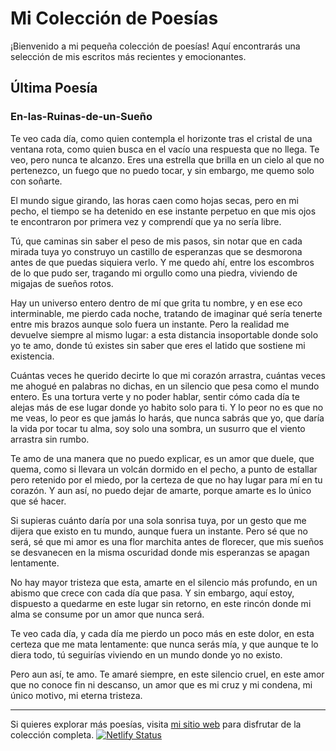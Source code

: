 # Mi Colección de Poesías

¡Bienvenido a mi pequeña colección de poesías! Aquí encontrarás una selección de mis escritos más recientes y emocionantes.

## Última Poesía

### En-las-Ruinas-de-un-Sueño

Te veo cada día,
como quien contempla el horizonte tras el cristal de una ventana rota,
como quien busca en el vacío una respuesta que no llega.
Te veo, pero nunca te alcanzo.
Eres una estrella que
brilla en un cielo al que no pertenezco,
un fuego que no puedo tocar,
y sin embargo, me quemo solo con soñarte.

El mundo sigue girando,
las horas caen como hojas secas,
pero en mi pecho, el tiempo se ha detenido
en ese instante perpetuo
en que mis ojos te encontraron por primera vez
y comprendí que ya no sería libre.

Tú, que caminas sin saber el peso de mis pasos,
sin notar que en cada mirada tuya
yo construyo un castillo de esperanzas que se desmorona
antes de que puedas siquiera verlo.
Y me quedo ahí, entre los escombros de lo que pudo ser,
tragando mi orgullo como una piedra,
viviendo de migajas de sueños rotos.

Hay un universo entero dentro de mí que grita tu nombre,
y en ese eco interminable, me pierdo cada noche,
tratando de imaginar qué sería tenerte entre mis brazos
aunque solo fuera un instante.
Pero la realidad me devuelve siempre al mismo lugar:
a esta distancia insoportable
donde solo yo te amo,
donde tú existes sin saber
que eres el latido que sostiene mi existencia.

Cuántas veces he querido decirte lo que mi corazón arrastra,
cuántas veces me ahogué en palabras no dichas,
en un silencio que pesa como el mundo entero.
Es una tortura verte y no poder hablar,
sentir cómo cada día te alejas más de ese lugar
donde yo habito solo para ti.
Y lo peor no es que no me veas,
lo peor es que jamás lo harás,
que nunca sabrás que yo,
que daría la vida por tocar tu alma,
soy solo una sombra,
un susurro que el viento arrastra sin rumbo.

Te amo de una manera que no puedo explicar,
es un amor que duele, que quema,
como si llevara un volcán dormido en el pecho,
a punto de estallar pero retenido por el miedo,
por la certeza de que no hay lugar para mí en tu corazón.
Y aun así, no puedo dejar de amarte,
porque amarte es lo único que sé hacer.

Si supieras cuánto daría por una sola sonrisa tuya,
por un gesto que me dijera que existo en tu mundo,
aunque fuera un instante.
Pero sé que no será,
sé que mi amor es una flor marchita
antes de florecer,
que mis sueños se desvanecen en la misma oscuridad
donde mis esperanzas se apagan lentamente.

No hay mayor tristeza que esta,
amarte en el silencio más profundo,
en un abismo que crece con cada día que pasa.
Y sin embargo, aquí estoy,
dispuesto a quedarme en este lugar sin retorno,
en este rincón donde mi alma se consume
por un amor que nunca será.

Te veo cada día,
y cada día me pierdo un poco más en este dolor,
en esta certeza que me mata lentamente:
que nunca serás mía,
y que aunque te lo diera todo,
tú seguirías viviendo en un mundo donde yo no existo.

Pero aun así, te amo.
Te amaré siempre,
en este silencio cruel,
en este amor que no conoce fin ni descanso,
un amor que es mi cruz y mi condena,
mi único motivo,
mi eterna tristeza.

---

Si quieres explorar más poesías, visita [mi sitio web](https://liralatente.netlify.app/) para disfrutar de la colección completa.
[![Netlify Status](https://api.netlify.com/api/v1/badges/0ed3a713-e770-4272-bda2-ffabed37b8a5/deploy-status)](https://app.netlify.com/sites/liralatente/deploys)
